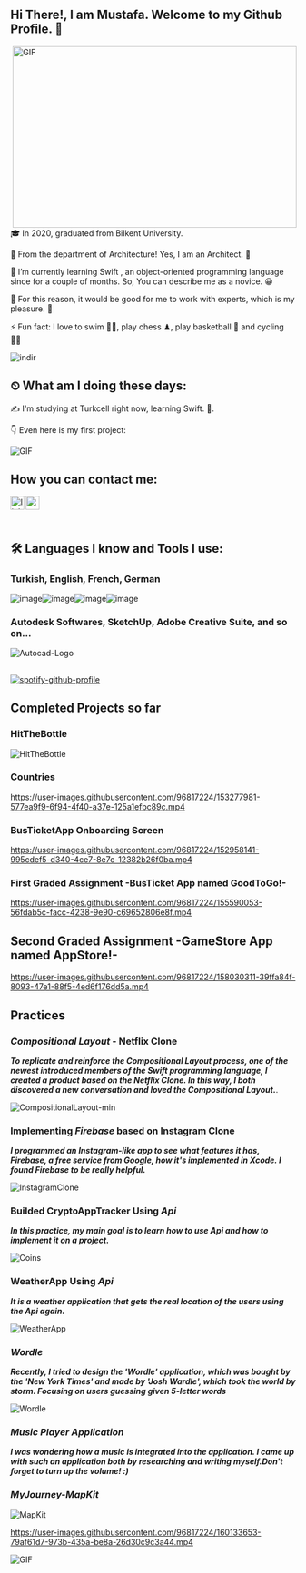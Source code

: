 ##                                                   Hi There!, I am Mustafa. Welcome to my Github Profile. 👋

<img align="right" alt="GIF" src="https://github.com/abhisheknaiidu/abhisheknaiidu/blob/master/code.gif?raw=true" width="500" height="320" />

:mortar_board: In 2020, graduated from Bilkent University. 

:triangular_ruler: From the department of Architecture! Yes, I am an Architect. :round_pushpin:

🌱 I’m currently learning Swift , an object-oriented programming language since for a couple of months. So, You can describe me as a novice. :grinning:

👯 For this reason, it would be good for me to work with experts, which is my pleasure. 🎨

⚡ Fun fact: I love to swim 🏊‍♀️, play chess ♟, play basketball 🏀 and cycling 🚴‍♀️

![indir](https://user-images.githubusercontent.com/96817224/151426824-64b72af1-37d3-4867-872e-ea4dac289f06.jpg)
##

## ⏲ What am I doing these days:

:writing_hand:	I'm studying at Turkcell right now, learning Swift. 📃.

👇 Even here is my first project: 

<img align="middle" alt="GIF" src="https://user-images.githubusercontent.com/96817224/151414552-8282f83c-e1b0-4448-bb8a-a3f09d40cc0f.gif" />


## How you can contact me: 

[<img align="left" alt="linkedin | LinkedIn" width="24px" src="https://raw.githubusercontent.com/peterthehan/peterthehan/master/assets/linkedin.svg" />][linkedin]
[<img align="left" height="24" width="24" src="https://upload.wikimedia.org/wikipedia/commons/7/7e/Gmail_icon_%282020%29.svg" />][gmail]

 <br />

[linkedin]: https://www.linkedin.com/in/mustafa-pekdemir-009623110/
[gmail]: mailto:mustafaapekdemir@gmail.com
<br />


## 🛠️ Languages I know and Tools I use:

###    Turkish, English, French, German

![image](https://user-images.githubusercontent.com/96817224/151431084-8ebcc476-5cb8-4985-b2d2-e5c20c7775ed.png)![image](https://user-images.githubusercontent.com/96817224/151431173-03fe85ed-e6d1-4baa-a283-68e134d3aeac.png)![image](https://user-images.githubusercontent.com/96817224/151431123-ec3a8599-f85d-43f9-99fe-3f266eebc6db.png)![image](https://user-images.githubusercontent.com/96817224/151431211-a03327d8-0373-4672-a1ba-9b5d4739e958.png)

### Autodesk Softwares, SketchUp, Adobe Creative Suite, and so on...

![Autocad-Logo](https://user-images.githubusercontent.com/96817224/151434341-286e23b0-dbcc-427a-8102-67d86d549295.png)

##

[![spotify-github-profile](https://spotify-github-profile.vercel.app/api/view?uid=fischerweise&cover_image=true&theme=default&bar_color=53b14f&bar_color_cover=true)](https://spotify-github-profile.vercel.app/api/view?uid=fischerweise&redirect=true)

##

## Completed Projects so far

### HitTheBottle

![HitTheBottle](https://user-images.githubusercontent.com/96817224/151414552-8282f83c-e1b0-4448-bb8a-a3f09d40cc0f.gif)

### Countries

https://user-images.githubusercontent.com/96817224/153277981-577ea9f9-6f94-4f40-a37e-125a1efbc89c.mp4

### BusTicketApp Onboarding Screen

https://user-images.githubusercontent.com/96817224/152958141-995cdef5-d340-4ce7-8e7c-12382b26f0ba.mp4

### First Graded Assignment -BusTicket App named GoodToGo!-

https://user-images.githubusercontent.com/96817224/155590053-56fdab5c-facc-4238-9e90-c69652806e8f.mp4

## Second Graded Assignment -GameStore App named AppStore!-

https://user-images.githubusercontent.com/96817224/158030311-39ffa84f-8093-47e1-88f5-4ed6f176dd5a.mp4

## Practices

### ***Compositional Layout*** - Netflix Clone 

***To replicate and reinforce the Compositional Layout process, one of the newest introduced members of the Swift programming language, I created a product based on the Netflix Clone. In this way, I both discovered a new conversation and loved the Compositional Layout.***.

![CompositionalLayout-min](https://user-images.githubusercontent.com/96817224/158624643-fe7500bb-b03a-48c7-9098-24e9b67695c3.gif)

### Implementing ***Firebase*** based on Instagram Clone

***I programmed an Instagram-like app to see what features it has, Firebase, a free service from Google, how it's implemented in Xcode. I found Firebase to be really helpful.***

![InstagramClone](https://user-images.githubusercontent.com/96817224/158625489-0bf6f335-2a9b-4242-a236-b194960f6eaa.gif)

### Builded CryptoAppTracker Using ***Api***

***In this practice, my main goal is to learn how to use Api and how to implement it on a project.***

![Coins](https://user-images.githubusercontent.com/96817224/159019680-b9d04cce-1a45-4e4f-80bb-aca50d5d766c.gif)

### WeatherApp Using ***Api***

***It is a weather application that gets the real location of the users using the Api again.***

![WeatherApp](https://user-images.githubusercontent.com/96817224/160132657-a69c18b7-ac33-4947-bf1d-89eea7ea8543.gif)

### ***Wordle***

***Recently, I tried to design the 'Wordle' application, which was bought by the 'New York Times' and made by 'Josh Wardle', which took the world by storm. Focusing on users guessing given 5-letter words***

![Wordle](https://user-images.githubusercontent.com/96817224/160133403-2933b0e0-fde3-42b0-b4e2-d363111bdcd5.gif)

### ***Music Player Application***

***I was wondering how a music is integrated into the application. I came up with such an application both by researching and writing myself.Don't forget to turn up the volume! :)***

### ***MyJourney-MapKit***

![MapKit](https://user-images.githubusercontent.com/96817224/162628325-1bd08d33-a8cf-4b09-9166-748aaf141d7f.gif)

https://user-images.githubusercontent.com/96817224/160133653-79af61d7-973b-435a-be8a-26d30c9c3a44.mp4

<img align="middle" alt="GIF" src="https://raw.githubusercontent.com/BrunnerLivio/brunnerlivio/master/images/marquee.svg" />
